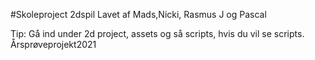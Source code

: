 #Skoleproject
2dspil Lavet af Mads,Nicki, Rasmus J og Pascal

Tip:
Gå ind under 2d project, assets og så scripts, hvis du vil se scripts.
Årsprøveprojekt2021
